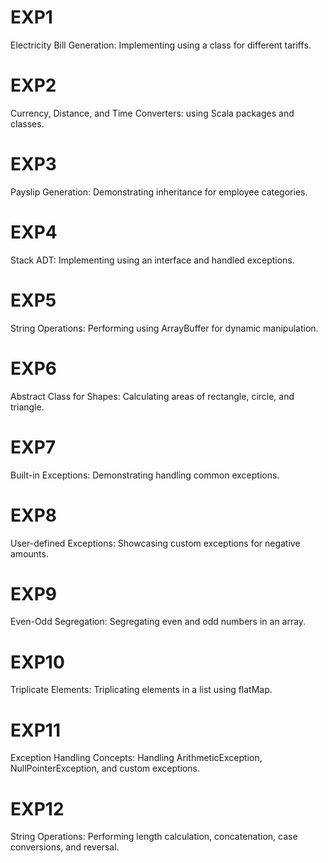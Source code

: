 # EXP1
Electricity Bill Generation: Implementing using a class for different tariffs.
# EXP2
Currency, Distance, and Time Converters: using Scala packages and classes.
# EXP3
Payslip Generation: Demonstrating inheritance for employee categories.
# EXP4
Stack ADT: Implementing using an interface and handled exceptions.
# EXP5
String Operations: Performing using ArrayBuffer for dynamic manipulation.
# EXP6
Abstract Class for Shapes: Calculating areas of rectangle, circle, and triangle.
# EXP7
Built-in Exceptions: Demonstrating handling common exceptions.
# EXP8
User-defined Exceptions: Showcasing custom exceptions for negative amounts.
# EXP9
Even-Odd Segregation: Segregating even and odd numbers in an array.
# EXP10
Triplicate Elements: Triplicating elements in a list using flatMap.
# EXP11
Exception Handling Concepts: Handling ArithmeticException, NullPointerException, and custom exceptions.
# EXP12
String Operations: Performing length calculation, concatenation, case conversions, and reversal.
